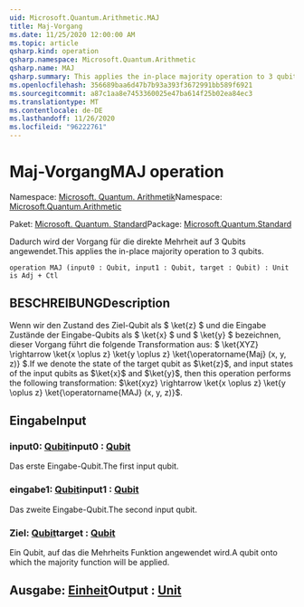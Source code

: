 ```yaml
---
uid: Microsoft.Quantum.Arithmetic.MAJ
title: Maj-Vorgang
ms.date: 11/25/2020 12:00:00 AM
ms.topic: article
qsharp.kind: operation
qsharp.namespace: Microsoft.Quantum.Arithmetic
qsharp.name: MAJ
qsharp.summary: This applies the in-place majority operation to 3 qubits.
ms.openlocfilehash: 356689baa6d47b7b93a393f3672991bb589f6921
ms.sourcegitcommit: a87c1aa8e7453360025e47ba614f25b02ea84ec3
ms.translationtype: MT
ms.contentlocale: de-DE
ms.lasthandoff: 11/26/2020
ms.locfileid: "96222761"
---
```

# <a name="maj-operation"></a><span data-ttu-id="a4986-102">Maj-Vorgang</span><span class="sxs-lookup"><span data-stu-id="a4986-102">MAJ operation</span></span>

<span data-ttu-id="a4986-103">Namespace: [Microsoft. Quantum. Arithmetik](xref:Microsoft.Quantum.Arithmetic)</span><span class="sxs-lookup"><span data-stu-id="a4986-103">Namespace: [Microsoft.Quantum.Arithmetic](xref:Microsoft.Quantum.Arithmetic)</span></span>

<span data-ttu-id="a4986-104">Paket: [Microsoft. Quantum. Standard](https://nuget.org/packages/Microsoft.Quantum.Standard)</span><span class="sxs-lookup"><span data-stu-id="a4986-104">Package: [Microsoft.Quantum.Standard](https://nuget.org/packages/Microsoft.Quantum.Standard)</span></span>


<span data-ttu-id="a4986-105">Dadurch wird der Vorgang für die direkte Mehrheit auf 3 Qubits angewendet.</span><span class="sxs-lookup"><span data-stu-id="a4986-105">This applies the in-place majority operation to 3 qubits.</span></span>

```qsharp
operation MAJ (input0 : Qubit, input1 : Qubit, target : Qubit) : Unit is Adj + Ctl
```


## <a name="description"></a><span data-ttu-id="a4986-106">BESCHREIBUNG</span><span class="sxs-lookup"><span data-stu-id="a4986-106">Description</span></span>

<span data-ttu-id="a4986-107">Wenn wir den Zustand des Ziel-Qubit als $ \ket{z} $ und die Eingabe Zustände der Eingabe-Qubits als $ \ket{x} $ und $ \ket{y} $ bezeichnen, dieser Vorgang führt die folgende Transformation aus: $ \ket{XYZ} \rightarrow \ket{x \oplus z} \ket{y \oplus z} \ket{\operatorname{Maj} (x, y, z)} $.</span><span class="sxs-lookup"><span data-stu-id="a4986-107">If we denote the state of the target qubit as $\ket{z}$, and input states of the input qubits as $\ket{x}$ and $\ket{y}$, then this operation performs the following transformation: $\ket{xyz} \rightarrow \ket{x \oplus z} \ket{y \oplus z} \ket{\operatorname{MAJ} (x, y, z)}$.</span></span>

## <a name="input"></a><span data-ttu-id="a4986-108">Eingabe</span><span class="sxs-lookup"><span data-stu-id="a4986-108">Input</span></span>

### <a name="input0--qubit"></a><span data-ttu-id="a4986-109">input0: [Qubit](xref:microsoft.quantum.lang-ref.qubit)</span><span class="sxs-lookup"><span data-stu-id="a4986-109">input0 : [Qubit](xref:microsoft.quantum.lang-ref.qubit)</span></span>

<span data-ttu-id="a4986-110">Das erste Eingabe-Qubit.</span><span class="sxs-lookup"><span data-stu-id="a4986-110">The first input qubit.</span></span>


### <a name="input1--qubit"></a><span data-ttu-id="a4986-111">eingabe1: [Qubit](xref:microsoft.quantum.lang-ref.qubit)</span><span class="sxs-lookup"><span data-stu-id="a4986-111">input1 : [Qubit](xref:microsoft.quantum.lang-ref.qubit)</span></span>

<span data-ttu-id="a4986-112">Das zweite Eingabe-Qubit.</span><span class="sxs-lookup"><span data-stu-id="a4986-112">The second input qubit.</span></span>


### <a name="target--qubit"></a><span data-ttu-id="a4986-113">Ziel: [Qubit](xref:microsoft.quantum.lang-ref.qubit)</span><span class="sxs-lookup"><span data-stu-id="a4986-113">target : [Qubit](xref:microsoft.quantum.lang-ref.qubit)</span></span>

<span data-ttu-id="a4986-114">Ein Qubit, auf das die Mehrheits Funktion angewendet wird.</span><span class="sxs-lookup"><span data-stu-id="a4986-114">A qubit onto which the majority function will be applied.</span></span>



## <a name="output--unit"></a><span data-ttu-id="a4986-115">Ausgabe: [Einheit](xref:microsoft.quantum.lang-ref.unit)</span><span class="sxs-lookup"><span data-stu-id="a4986-115">Output : [Unit](xref:microsoft.quantum.lang-ref.unit)</span></span>

